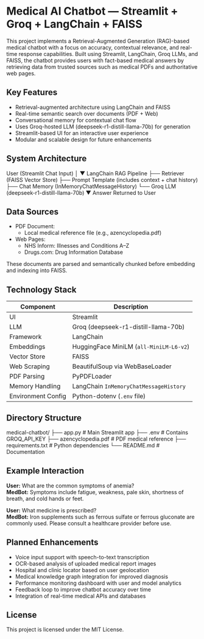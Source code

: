 # Medical AI Chatbot — Streamlit + Groq + LangChain + FAISS

This project implements a Retrieval-Augmented Generation (RAG)-based medical chatbot with a focus on accuracy, contextual relevance, and real-time response capabilities. Built using Streamlit, LangChain, Groq LLMs, and FAISS, the chatbot provides users with fact-based medical answers by retrieving data from trusted sources such as medical PDFs and authoritative web pages.

## Key Features

- Retrieval-augmented architecture using LangChain and FAISS
- Real-time semantic search over documents (PDF + Web)
- Conversational memory for contextual chat flow
- Uses Groq-hosted LLM (deepseek-r1-distill-llama-70b) for generation
- Streamlit-based UI for an interactive user experience
- Modular and scalable design for future enhancements

## System Architecture
User (Streamlit Chat Input) │ ▼ LangChain RAG Pipeline ├── Retriever (FAISS Vector Store) ├── Prompt Template (includes context + chat history) ├── Chat Memory (InMemoryChatMessageHistory) └── Groq LLM (deepseek-r1-distill-llama-70b) ▼ Answer Returned to User


## Data Sources

- PDF Document:
  - Local medical reference file (e.g., azencyclopedia.pdf)
- Web Pages:
  - NHS Inform: Illnesses and Conditions A–Z
  - Drugs.com: Drug Information Database

These documents are parsed and semantically chunked before embedding and indexing into FAISS.

## Technology Stack

| Component         | Description                                       |
|------------------|---------------------------------------------------|
| UI                | Streamlit                                        |
| LLM               | Groq (deepseek-r1-distill-llama-70b)             |
| Framework         | LangChain                                        |
| Embeddings        | HuggingFace MiniLM (`all-MiniLM-L6-v2`)          |
| Vector Store      | FAISS                                            |
| Web Scraping      | BeautifulSoup via WebBaseLoader                  |
| PDF Parsing       | PyPDFLoader                                      |
| Memory Handling   | LangChain `InMemoryChatMessageHistory`           |
| Environment Config| Python-dotenv (`.env` file)                      |

## Directory Structure
medical-chatbot/ ├── app.py # Main Streamlit app ├── .env # Contains GROQ_API_KEY ├── azencyclopedia.pdf # PDF medical reference ├── requirements.txt # Python dependencies └── README.md # Documentation


## Example Interaction

**User:** What are the common symptoms of anemia?  
**MedBot:** Symptoms include fatigue, weakness, pale skin, shortness of breath, and cold hands or feet.

**User:** What medicine is prescribed?  
**MedBot:** Iron supplements such as ferrous sulfate or ferrous gluconate are commonly used. Please consult a healthcare provider before use.

## Planned Enhancements

- Voice input support with speech-to-text transcription
- OCR-based analysis of uploaded medical report images
- Hospital and clinic locator based on user geolocation
- Medical knowledge graph integration for improved diagnosis
- Performance monitoring dashboard with user and model analytics
- Feedback loop to improve chatbot accuracy over time
- Integration of real-time medical APIs and databases

## License

This project is licensed under the MIT License.



